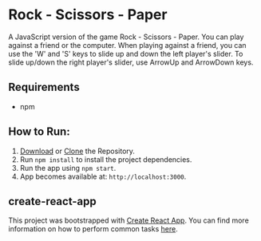 # Rock - Scissors - Paper
A JavaScript version of the game Rock - Scissors - Paper. You can play against a friend or the computer. When playing against a friend, you can use the 'W' and 'S' keys to slide up and down the left player's slider. To slide up/down the right player's slider, use ArrowUp and ArrowDown keys.

## Requirements
* npm

## How to Run:

1. [Download](https://github.com/nevendyulgerov/react-rock-scissors-paper/archive/master.zip) or [Clone](https://github.com/nevendyulgerov/react-rock-scissors-paper.git) the Repository.
2. Run `npm install` to install the project dependencies.
3. Run the app using `npm start`.
4. App becomes available at: `http://localhost:3000`.

## create-react-app

This project was bootstrapped with [Create React App](https://github.com/facebookincubator/create-react-app). You can find more information on how to perform common tasks [here](https://github.com/facebookincubator/create-react-app/blob/master/packages/react-scripts/template/README.md).
